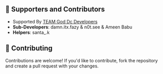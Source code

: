 
## 🤝 Supporters and Contributors

- Supported By [TEAM God Dc Developers](https://discord.gg/apF2ZBXZVF)
- **Sub-Developers**: damn.itx.fazy & n0t.see & Ameen Babu
- **Helpers**: santa_.k

## 🌱 Contributing

Contributions are welcome! If you'd like to contribute, fork the repository and create a pull request with your changes.

